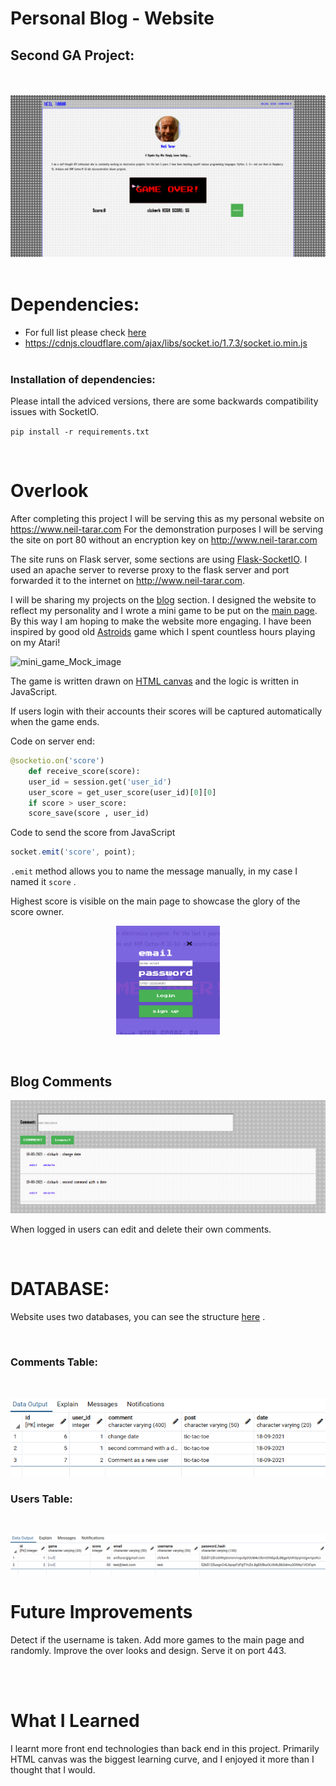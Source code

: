 # Personal Blog - Website
## Second GA Project:
<br><br/>
![mock_image](./static/images/mock_images/my_blog/my_blog_main_mock.png)
<br><br/>
# Dependencies:

- For full list please check [here](./requirements.txt)
- https://cdnjs.cloudflare.com/ajax/libs/socket.io/1.7.3/socket.io.min.js
<br> <br/>

### Installation of dependencies:

Please intall the adviced versions, there are some backwards compatibility issues with SocketIO.
<br>

```pip install -r requirements.txt```

<br>

# Overlook


After completing this project I will be serving this as my personal website on https://www.neil-tarar.com
For the demonstration purposes I will be serving the site on port 80 without an encryption key on http://www.neil-tarar.com

The site runs on Flask server, some sections are using [Flask-SocketIO](https://flask-socketio.readthedocs.io/en/latest/). I used an apache server to reverse proxy to the flask server and port forwarded it to the internet on http://www.neil-tarar.com. 

I will be sharing my projects on the [blog](http://www.neil-tarar.com/blog) section. I designed the website to reflect my personality and I wrote a mini game to be put on the [main page](http://www.neil-tarar.com/). By this way I am hoping to make the website more engaging. I have been inspired by good old [Astroids](https://en.wikipedia.org/wiki/Asteroids_(video_game)) game which I spent countless hours playing on my Atari!  

![mini_game_Mock_image](./static/images/mock_images/my_blog/space_shooter_mock.png) 

The game is written drawn on [HTML canvas](https://developer.mozilla.org/en-US/docs/Web/API/Canvas_API) and the logic is written in JavaScript.

If users login with their accounts their scores will be captured automatically when the game ends. 

Code on server end:
```python
@socketio.on('score')
    def receive_score(score):
    user_id = session.get('user_id')
    user_score = get_user_score(user_id)[0][0]
    if score > user_score:
    score_save(score , user_id)
```
Code to send the score from JavaScript
```javascript
socket.emit('score', point);
```
`.emit` method allows you to name the message manually, in my case I named it `score` .

Highest score is visible on the main page to showcase the glory of the score owner. 

<p align="center" width="100%">
    <img width="33%" src="./static/images/mock_images/my_blog/login_mock.png?style=centerme">
</p>

<br>

## Blog Comments

![blog_comment_mock](./static/images/mock_images/my_blog/blog_comment_mock.png)

When logged in users can edit and delete their own comments.  

<br>

# DATABASE:

Website uses two databases, you can see the structure [here](./database.sql) .

<br>

### Comments Table:

<br>

![comments_sql_mock](./static/images/mock_images/my_blog/comments_sql_mock.png)

### Users Table:

<br>

![comments_sql_mock](./static/images/mock_images/my_blog/users_sql_mock.png)

# Future Improvements

Detect if the username is taken. Add more games to the main page and randomly. Improve the over looks and design. Serve it on port 443.  

<br><br/>
# What I Learned
I learnt more front end technologies than back end in this project. Primarily HTML canvas was the biggest learning curve, and I enjoyed it more than I thought that I would. 
